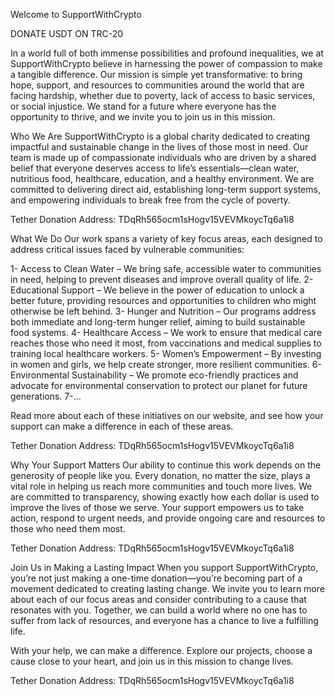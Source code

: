 Welcome to SupportWithCrypto

DONATE USDT ON TRC-20

In a world full of both immense possibilities and profound inequalities, we at SupportWithCrypto believe in harnessing the power of compassion to make a tangible difference. Our mission is simple yet transformative: to bring hope, support, and resources to communities around the world that are facing hardship, whether due to poverty, lack of access to basic services, or social injustice. We stand for a future where everyone has the opportunity to thrive, and we invite you to join us in this mission.

Who We Are
SupportWithCrypto is a global charity dedicated to creating impactful and sustainable change in the lives of those most in need. Our team is made up of compassionate individuals who are driven by a shared belief that everyone deserves access to life’s essentials—clean water, nutritious food, healthcare, education, and a healthy environment. We are committed to delivering direct aid, establishing long-term support systems, and empowering individuals to break free from the cycle of poverty.

Tether Donation Address: TDqRh565ocm1sHogv15VEVMkoycTq6a1i8

What We Do
Our work spans a variety of key focus areas, each designed to address critical issues faced by vulnerable communities:

1- Access to Clean Water – We bring safe, accessible water to communities in need, helping to prevent diseases and improve overall quality of life.
2- Educational Support – We believe in the power of education to unlock a better future, providing resources and opportunities to children who might otherwise be left behind.
3- Hunger and Nutrition – Our programs address both immediate and long-term hunger relief, aiming to build sustainable food systems.
4- Healthcare Access – We work to ensure that medical care reaches those who need it most, from vaccinations and medical supplies to training local healthcare workers.
5- Women’s Empowerment – By investing in women and girls, we help create stronger, more resilient communities.
6- Environmental Sustainability – We promote eco-friendly practices and advocate for environmental conservation to protect our planet for future generations.
7-...

Read more about each of these initiatives on our website, and see how your support can make a difference in each of these areas.

Tether Donation Address: TDqRh565ocm1sHogv15VEVMkoycTq6a1i8

Why Your Support Matters
Our ability to continue this work depends on the generosity of people like you. Every donation, no matter the size, plays a vital role in helping us reach more communities and touch more lives. We are committed to transparency, showing exactly how each dollar is used to improve the lives of those we serve. Your support empowers us to take action, respond to urgent needs, and provide ongoing care and resources to those who need them most.

Tether Donation Address: TDqRh565ocm1sHogv15VEVMkoycTq6a1i8

Join Us in Making a Lasting Impact
When you support SupportWithCrypto, you’re not just making a one-time donation—you’re becoming part of a movement dedicated to creating lasting change. We invite you to learn more about each of our focus areas and consider contributing to a cause that resonates with you. Together, we can build a world where no one has to suffer from lack of resources, and everyone has a chance to live a fulfilling life.

With your help, we can make a difference. Explore our projects, choose a cause close to your heart, and join us in this mission to change lives.

Tether Donation Address: TDqRh565ocm1sHogv15VEVMkoycTq6a1i8

